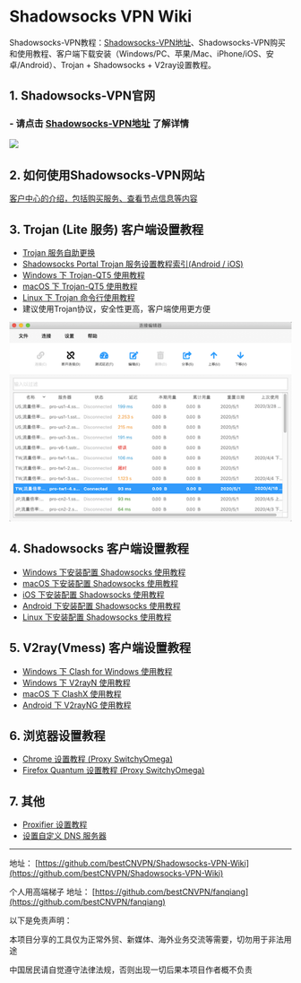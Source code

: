 # Shadowsocks VPN Wiki
Shadowsocks-VPN教程：[Shadowsocks-VPN地址](https://portal.shadowsocks.nl/aff.php?aff=33882)、Shadowsocks-VPN购买和使用教程、客户端下载安装（Windows/PC、苹果/Mac、iPhone/iOS、安卓/Android）、Trojan + Shadowsocks + V2ray设置教程。

## 1. Shadowsocks-VPN官网

### - 请点击 [Shadowsocks-VPN地址](https://portal.shadowsocks.nl/aff.php?aff=33882) 了解详情

![](assets/images/key.jpg)

## 2. 如何使用Shadowsocks-VPN网站

[客户中心的介绍，包括购买服务、查看节点信息等内容](zh_CN/introduction-of-client-portal.md)

## 3. Trojan (Lite 服务) 客户端设置教程
- [Trojan 服务自助更换](https://portal.shadowsocks.nl/knowledgebase/152/)
- [Shadowsocks Portal Trojan 服务设置教程索引(Android / iOS)](https://portal.shadowsocks.nl/knowledgebase/151/)  
- [Windows 下 Trojan-QT5 使用教程](https://portal.shadowsocks.nl/knowledgebase/161/)  
- [macOS 下 Trojan-QT5 使用教程](https://portal.shadowsocks.nl/knowledgebase/162/)  
- [Linux 下 Trojan 命令行使用教程](https://portal.shadowsocks.nl/knowledgebase/160/)  
- 建议使用Trojan协议，安全性更高，客户端使用更方便

![trojan客户端演示](assets/images/trojan.png)

## 4. Shadowsocks 客户端设置教程

- [Windows 下安装配置 Shadowsocks 使用教程](zh_CN/shadowsocks/windows-setup-guide.md)  
- [macOS 下安装配置 Shadowsocks 使用教程](zh_CN/shadowsocks/macos-setup-guide.md)  
- [iOS 下安装配置 Shadowsocks 使用教程](zh_CN/shadowsocks/ios-setup-guide.md)  
- [Android 下安装配置 Shadowsocks 使用教程](zh_CN/shadowsocks/android-setup-guide.md)
- [Linux 下安装配置 Shadowsocks 使用教程](zh_CN/shadowsocks/linux-setup-guide.md)

## 5. V2ray(Vmess) 客户端设置教程

- [Windows 下 Clash for Windows 使用教程](zh_CN/v2ray/clash-for-windows-setup-guide.md)
- [Windows 下 V2rayN 使用教程](zh_CN/v2ray/v2ray-win-v2rayN.md)
- [macOS 下 ClashX 使用教程](zh_CN/v2ray/clashx-macos-setup-guide.md)
- [Android 下 V2rayNG 使用教程](zh_CN/v2ray/v2ray-android-v2rayNG.md)


## 6. 浏览器设置教程

- [Chrome 设置教程 (Proxy SwitchyOmega) ](zh_CN/browser/chrome-setup-guide.md)
- [Firefox Quantum 设置教程 (Proxy SwitchyOmega)](zh_CN/browser/firefox-setup-guide.md)

## 7. 其他
- [Proxifier 设置教程](zh_CN/proxifier-settings.md)  
- [设置自定义 DNS 服务器](zh_CN/dns-setup-guide.md)  


----

地址： [https://github.com/bestCNVPN/Shadowsocks-VPN-Wiki](https://github.com/bestCNVPN/Shadowsocks-VPN-Wiki)

个人用高端梯子 地址： [https://github.com/bestCNVPN/fanqiang](https://github.com/bestCNVPN/fanqiang)

以下是免责声明：

本项目分享的工具仅为正常外贸、新媒体、海外业务交流等需要，切勿用于非法用途

中国居民请自觉遵守法律法规，否则出现一切后果本项目作者概不负责
